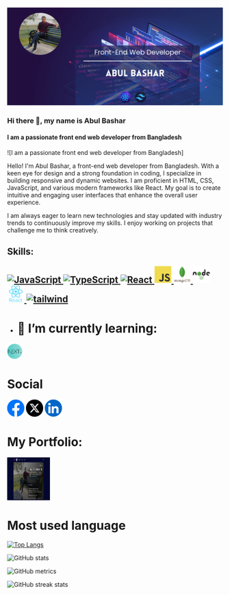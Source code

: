 ![logo](https://github.com/theabsparrow/theabsparrow/blob/main/Front-End%20Web%20Developer.png)
### Hi there 👋, my name is Abul Bashar
#### I am a passionate front end web developer from Bangladesh
![I am a passionate front end web developer from Bangladesh]

Hello! I'm Abul Bashar, a front-end web developer from Bangladesh. With a keen eye for design and a strong foundation in coding, I specialize in building responsive and dynamic websites. I am proficient in HTML, CSS, JavaScript, and various modern frameworks like React. My goal is to create intuitive and engaging user interfaces that enhance the overall user experience.

I am always eager to learn new technologies and stay updated with industry trends to continuously improve my skills. I enjoy working on projects that challenge me to think creatively.

## Skills:  <p align="left"> <a href="https://www.w3schools.com/js/" target="_blank" rel="noreferrer"> <img src="https://cdn.jsdelivr.net/gh/devicons/devicon@latest/icons/javascript/javascript-original.svg" alt="JavaScript" width="40" height="40"/> </a> <a href="https://www.typescriptlang.org/" target="_blank" rel="noreferrer"> <img src="https://cdn.jsdelivr.net/gh/devicons/devicon@latest/icons/typescript/typescript-original.svg" alt="TypeScript" width="40" height="40"/> </a> <a href="https://react.dev/" target="_blank" rel="noreferrer"> <img src="https://cdn.jsdelivr.net/gh/devicons/devicon@latest/icons/react/react-original-wordmark.svg" alt="React" width="40" height="40"/> </a> <a href="https://developer.mozilla.org/en-US/docs/Web/JavaScript" target="_blank" rel="noreferrer"> <img src="https://raw.githubusercontent.com/devicons/devicon/master/icons/javascript/javascript-original.svg" alt="javascript" width="40" height="40"/> </a> <a href="https://www.mongodb.com/" target="_blank" rel="noreferrer"> <img src="https://raw.githubusercontent.com/devicons/devicon/master/icons/mongodb/mongodb-original-wordmark.svg" alt="mongodb" width="40" height="40"/> </a> <a href="https://nodejs.org" target="_blank" rel="noreferrer"> <img src="https://raw.githubusercontent.com/devicons/devicon/master/icons/nodejs/nodejs-original-wordmark.svg" alt="nodejs" width="40" height="40"/> </a> <a href="https://reactjs.org/" target="_blank" rel="noreferrer"> <img src="https://raw.githubusercontent.com/devicons/devicon/master/icons/react/react-original-wordmark.svg" alt="react" width="40" height="40"/> </a> <a href="https://tailwindcss.com/" target="_blank" rel="noreferrer"> <img src="https://www.vectorlogo.zone/logos/tailwindcss/tailwindcss-icon.svg" alt="tailwind" width="40" height="40"/> </a> </p>

-  # 🌱 I’m currently learning: 
<a href="https://nextjs.org/" target="_blank" rel="noreferrer"> <img src="https://github.com/theabsparrow/theabsparrow/blob/main/1_W0fC854FAMD1EP60bnl2lg-modified.png" alt="nextjs" width="35" height="35"/> </a>

 # Social
 [<img src='https://github.com/theabsparrow/theabsparrow/blob/main/facebook.png' alt='facebook' height='40'>](https://www.facebook.com/theabsparrow)  [<img src='https://github.com/theabsparrow/theabsparrow/blob/main/twitter.png' alt='twitter' height='40'>](https://twitter.com/theabsparrow)  [<img src='https://github.com/theabsparrow/theabsparrow/blob/main/linkedin.png' alt='linkedin' height='40'>](https://www.linkedin.com/in/theabsparrow/)

# My Portfolio: 
[<img src='https://github.com/theabsparrow/theabsparrow/blob/main/theabsparrow.webp' alt='portfolio' height='100' width='100'>](https://theabsparrow.vercel.app/)

# Most used language
[![Top Langs](https://github-readme-stats.vercel.app/api/top-langs/?username=theabsparrow)](https://github.com/anuraghazra/github-readme-stats)

![GitHub stats](https://github-readme-stats.vercel.app/api?username=theabsparrow&show_icons=true)  

![GitHub metrics](https://metrics.lecoq.io/theabsparrow)  

![GitHub streak stats](https://streak-stats.demolab.com/?user=theabsparrow)  


